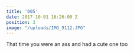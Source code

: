 ```yaml
---
title: '005'
date: 2017-10-01 16:26:00 Z
position: 3
image: "/uploads/IMG_9112.JPG"
---
```


That time you were an ass and had a cute one too